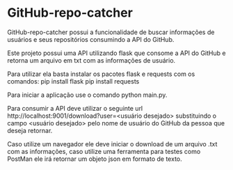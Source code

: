 # GitHub-repo-catcher
GitHub-repo-catcher possui a funcionalidade de buscar informações de usuários e seus repositórios consumindo a API do GitHub.

Este projeto possui uma API utilizando flask que consome a API do GitHub e retorna um arquivo em txt com as informações de usuário.

Para utilizar ela basta instalar os pacotes flask e requests com os comandos:
pip install flask
pip install requests

Para iniciar a aplicação use o comando python main.py.

Para consumir a API deve utilizar o seguinte url http://localhost:9001/download?user=<usuário desejado> substituindo o campo <usuário desejado> pelo nome de usuário do GitHub da pessoa que deseja retornar.

Caso utilize um navegador ele deve iniciar o download de um arquivo .txt com as informações, caso utilize uma ferramenta para testes como PostMan ele irá retornar um objeto json em formato de texto.
